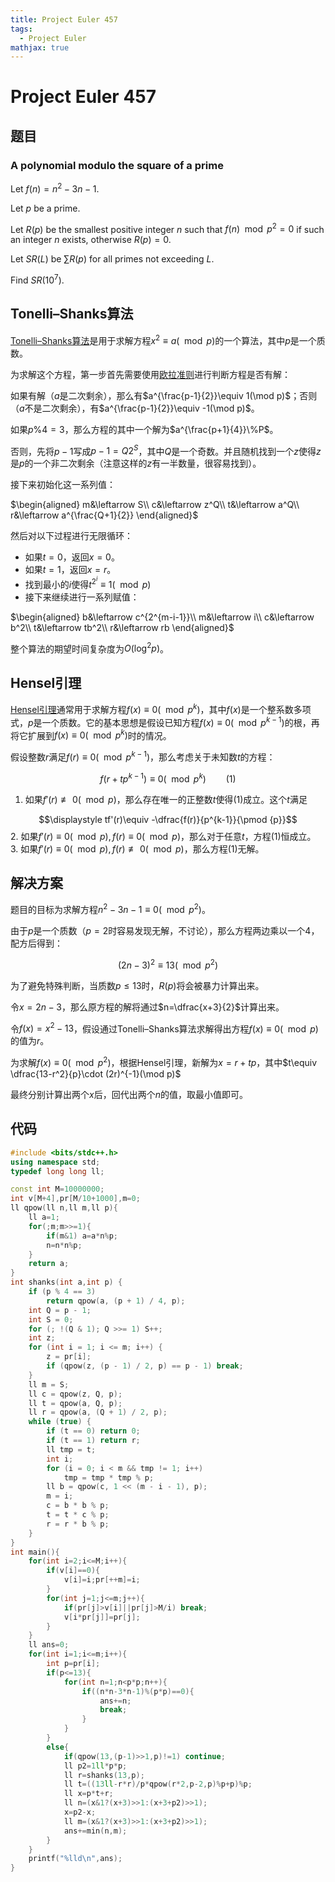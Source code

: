 ```yaml
---
title: Project Euler 457
tags:
  - Project Euler
mathjax: true
---
```

<escape><!-- more --></escape>
    

# Project Euler 457
## 题目
### A polynomial modulo the square of a prime

Let $f(n) = n^2 - 3n - 1$.

Let $p$ be a prime.

Let $R(p)$ be the smallest positive integer $n$ such that $f(n) \mod p^2 = 0$ if such an integer $n$ exists, otherwise $R(p) = 0$.

Let $SR(L)$ be $\sum R(p)$ for all primes not exceeding $L$.

Find $SR(10^7)$.

## Tonelli–Shanks算法

[Tonelli–Shanks算法](https://en.wikipedia.org/wiki/Tonelli%E2%80%93Shanks_algorithm)是用于求解方程$x^2\equiv a(\mod p)$的一个算法，其中$p$是一个质数。

为求解这个方程，第一步首先需要使用[欧拉准则](https://en.wikipedia.org/wiki/Euler%27s_criterion)进行判断方程是否有解：

如果有解（$a$是二次剩余），那么有$a^{\frac{p-1}{2}}\equiv 1(\mod p)$；否则（$a$不是二次剩余），有$a^{\frac{p-1}{2}}\equiv -1(\mod p)$。

如果$p\% 4=3$，那么方程的其中一个解为$a^{\frac{p+1}{4}}\%P$。

否则，先将$p-1$写成$p-1=Q2^S$，其中$Q$是一个奇数。并且随机找到一个$z$使得$z$是$p$的一个非二次剩余（注意这样的$z$有一半数量，很容易找到）。

接下来初始化这一系列值：

$\begin{aligned}
m&\leftarrow S\\
c&\leftarrow z^Q\\
t&\leftarrow a^Q\\
r&\leftarrow a^{\frac{Q+1}{2}}
\end{aligned}$

然后对以下过程进行无限循环：

- 如果$t=0$，返回$x=0$。
- 如果$t=1$，返回$x=r$。
- 找到最小的$i$使得$t^{2^i}\equiv 1(\mod p)$
- 接下来继续进行一系列赋值：

$\begin{aligned}
b&\leftarrow c^{2^{m-i-1}}\\
m&\leftarrow i\\
c&\leftarrow b^2\\
t&\leftarrow tb^2\\
r&\leftarrow rb
\end{aligned}$

整个算法的期望时间复杂度为$O(\log^2 p)$。

## Hensel引理

[Hensel引理](https://en.wikipedia.org/wiki/Hensel%27s_lemma#Hensel_lifting)通常用于求解方程$f(x)\equiv 0(\mod p^k)$，其中$f(x)$是一个整系数多项式，$p$是一个质数。它的基本思想是假设已知方程$f(x)\equiv 0(\mod p^{k-1})$的根，再将它扩展到$f(x)\equiv 0(\mod p^k)$时的情况。

假设整数$r$满足$f(r)\equiv0(\mod p^{k-1})$，那么考虑关于未知数$t$的方程：

$$f(r+tp^{k-1})\equiv 0(\mod p^k)\qquad(1)$$

1. 如果$f'(r)\not\equiv 0(\mod p)$，那么存在唯一的正整数$t$使得$(1)$成立。这个$t$满足

$$\displaystyle tf'(r)\equiv -\dfrac{f(r)}{p^{k-1}}{\pmod {p}}$$
2. 如果$f'(r)\equiv 0(\mod p),f(r)\equiv0(\mod p)$，那么对于任意$t$，方程$(1)$恒成立。
3. 如果$f'(r)\equiv 0(\mod p),f(r)\not\equiv0(\mod p)$，那么方程$(1)$无解。

## 解决方案

题目的目标为求解方程$n^2-3n-1\equiv 0(\mod p^2)$。

由于$p$是一个质数（$p=2$时容易发现无解，不讨论），那么方程两边乘以一个$4$，配方后得到：

$$(2n-3)^2\equiv13(\mod p^2)$$

为了避免特殊判断，当质数$p\le 13$时，$R(p)$将会被暴力计算出来。

令$x=2n-3$，那么原方程的解将通过$n=\dfrac{x+3}{2}$计算出来。

令$f(x)=x^2-13$，假设通过Tonelli–Shanks算法求解得出方程$f(x)\equiv0(\mod p)$的值为$r$。

为求解$f(x)\equiv0(\mod p^2)$，根据Hensel引理，新解为$x=r+tp$，其中$t\equiv \dfrac{13-r^2}{p}\cdot (2r)^{-1}(\mod p)$

最终分别计算出两个$x$后，回代出两个$n$的值，取最小值即可。

## 代码


```C++
#include <bits/stdc++.h>
using namespace std;
typedef long long ll;

const int M=10000000;
int v[M+4],pr[M/10+1000],m=0;
ll qpow(ll n,ll m,ll p){
    ll a=1;
    for(;m;m>>=1){
        if(m&1) a=a*n%p;
        n=n*n%p;
    }
    return a;
}
int shanks(int a,int p) {
    if (p % 4 == 3)
        return qpow(a, (p + 1) / 4, p);
    int Q = p - 1;
    int S = 0;
    for (; !(Q & 1); Q >>= 1) S++;
    int z;
    for (int i = 1; i <= m; i++) {
        z = pr[i];
        if (qpow(z, (p - 1) / 2, p) == p - 1) break;
    }
    ll m = S;
    ll c = qpow(z, Q, p);
    ll t = qpow(a, Q, p);
    ll r = qpow(a, (Q + 1) / 2, p);
    while (true) {
        if (t == 0) return 0;
        if (t == 1) return r;
        ll tmp = t;
        int i;
        for (i = 0; i < m && tmp != 1; i++)
            tmp = tmp * tmp % p;
        ll b = qpow(c, 1 << (m - i - 1), p);
        m = i;
        c = b * b % p;
        t = t * c % p;
        r = r * b % p;
    }
}
int main(){
    for(int i=2;i<=M;i++){
        if(v[i]==0){
            v[i]=i;pr[++m]=i;
        }
        for(int j=1;j<=m;j++){
            if(pr[j]>v[i]||pr[j]>M/i) break;
            v[i*pr[j]]=pr[j];
        }
    }
    ll ans=0;
    for(int i=1;i<=m;i++){
        int p=pr[i];
        if(p<=13){
            for(int n=1;n<p*p;n++){
                if((n*n-3*n-1)%(p*p)==0){
                    ans+=n;
                    break;
                }
            }
        }
        else{
            if(qpow(13,(p-1)>>1,p)!=1) continue;
            ll p2=1ll*p*p;
            ll r=shanks(13,p);
            ll t=((13ll-r*r)/p*qpow(r*2,p-2,p)%p+p)%p;
            ll x=p*t+r;
            ll n=(x&1?(x+3)>>1:(x+3+p2)>>1);
            x=p2-x;
            ll m=(x&1?(x+3)>>1:(x+3+p2)>>1);
            ans+=min(n,m);
        }
    }
    printf("%lld\n",ans);
}

```